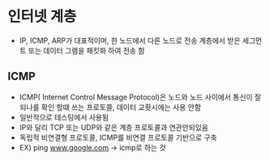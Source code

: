# 인터넷 계층

- IP, ICMP, ARP가 대표적이며, 한 노드에서 다른 노드로 전송 계층에서 받은 세그먼트 또는 데이터 그램을 패킷화 하여 전송 함

## ICMP

- ICMP( Internet Control Message Protocol)은 노드와 노드 사이에서 통신이 잘 되나를 확인 할떄 쓰는 프로토콜, 데이터 교홧시에는 사용 안함
- 일반적으로 테스팅에서 사용됨
- IP와 달리 TCP 또는 UDP와 같은 계층 프로토콜과 연관안되있음
- 독립적 비연결형 프로토콜, ICMP를 비연결 프로토콜 기반으로 구축
- EX) ping www.google.com -> icmp로 하는 것
